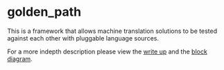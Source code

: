 # golden_path
This is a framework that allows machine translation solutions to be tested against each other with pluggable language sources.

For a more indepth description please view the [write up](./Golden_Path_Application_Framework.pdf) and the [block diagram](./block_diagram.pdf).
